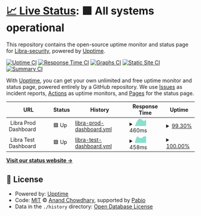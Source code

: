 # [📈 Live Status](https://Libra-security.github.io/upptime): <!--live status--> **🟩 All systems operational**

This repository contains the open-source uptime monitor and status page for [Libra-security](https://Libra-security.github.io/upptime), powered by [Upptime](https://github.com/upptime/upptime).

[![Uptime CI](https://github.com/Libra-security/upptime/workflows/Uptime%20CI/badge.svg)](https://github.com/Libra-security/upptime/actions?query=workflow%3A%22Uptime+CI%22)
[![Response Time CI](https://github.com/Libra-security/upptime/workflows/Response%20Time%20CI/badge.svg)](https://github.com/Libra-security/upptime/actions?query=workflow%3A%22Response+Time+CI%22)
[![Graphs CI](https://github.com/Libra-security/upptime/workflows/Graphs%20CI/badge.svg)](https://github.com/Libra-security/upptime/actions?query=workflow%3A%22Graphs+CI%22)
[![Static Site CI](https://github.com/Libra-security/upptime/workflows/Static%20Site%20CI/badge.svg)](https://github.com/Libra-security/upptime/actions?query=workflow%3A%22Static+Site+CI%22)
[![Summary CI](https://github.com/Libra-security/upptime/workflows/Summary%20CI/badge.svg)](https://github.com/Libra-security/upptime/actions?query=workflow%3A%22Summary+CI%22)

With [Upptime](https://upptime.js.org), you can get your own unlimited and free uptime monitor and status page, powered entirely by a GitHub repository. We use [Issues](https://github.com/Libra-security/upptime/issues) as incident reports, [Actions](https://github.com/Libra-security/upptime/actions) as uptime monitors, and [Pages](https://Libra-security.github.io/upptime) for the status page.

<!--start: status pages-->
<!-- This summary is generated by Upptime (https://github.com/upptime/upptime) -->
<!-- Do not edit this manually, your changes will be overwritten -->
<!-- prettier-ignore -->
| URL | Status | History | Response Time | Uptime |
| --- | ------ | ------- | ------------- | ------ |
| <img alt="" src="https://icons.duckduckgo.com/ip3/null.ico" height="13"> Libra Prod Dashboard | 🟩 Up | [libra-prod-dashboard.yml](https://github.com/Libra-security/upptime/commits/HEAD/history/libra-prod-dashboard.yml) | <details><summary><img alt="Response time graph" src="./graphs/libra-prod-dashboard/response-time-week.png" height="20"> 460ms</summary><br><a href="https://Libra-security.github.io/upptime/history/libra-prod-dashboard"><img alt="Response time 460" src="https://img.shields.io/endpoint?url=https%3A%2F%2Fraw.githubusercontent.com%2FLibra-security%2Fupptime%2FHEAD%2Fapi%2Flibra-prod-dashboard%2Fresponse-time.json"></a><br><a href="https://Libra-security.github.io/upptime/history/libra-prod-dashboard"><img alt="24-hour response time 460" src="https://img.shields.io/endpoint?url=https%3A%2F%2Fraw.githubusercontent.com%2FLibra-security%2Fupptime%2FHEAD%2Fapi%2Flibra-prod-dashboard%2Fresponse-time-day.json"></a><br><a href="https://Libra-security.github.io/upptime/history/libra-prod-dashboard"><img alt="7-day response time 460" src="https://img.shields.io/endpoint?url=https%3A%2F%2Fraw.githubusercontent.com%2FLibra-security%2Fupptime%2FHEAD%2Fapi%2Flibra-prod-dashboard%2Fresponse-time-week.json"></a><br><a href="https://Libra-security.github.io/upptime/history/libra-prod-dashboard"><img alt="30-day response time 460" src="https://img.shields.io/endpoint?url=https%3A%2F%2Fraw.githubusercontent.com%2FLibra-security%2Fupptime%2FHEAD%2Fapi%2Flibra-prod-dashboard%2Fresponse-time-month.json"></a><br><a href="https://Libra-security.github.io/upptime/history/libra-prod-dashboard"><img alt="1-year response time 460" src="https://img.shields.io/endpoint?url=https%3A%2F%2Fraw.githubusercontent.com%2FLibra-security%2Fupptime%2FHEAD%2Fapi%2Flibra-prod-dashboard%2Fresponse-time-year.json"></a></details> | <details><summary><a href="https://Libra-security.github.io/upptime/history/libra-prod-dashboard">99.30%</a></summary><a href="https://Libra-security.github.io/upptime/history/libra-prod-dashboard"><img alt="All-time uptime 99.30%" src="https://img.shields.io/endpoint?url=https%3A%2F%2Fraw.githubusercontent.com%2FLibra-security%2Fupptime%2FHEAD%2Fapi%2Flibra-prod-dashboard%2Fuptime.json"></a><br><a href="https://Libra-security.github.io/upptime/history/libra-prod-dashboard"><img alt="24-hour uptime 99.30%" src="https://img.shields.io/endpoint?url=https%3A%2F%2Fraw.githubusercontent.com%2FLibra-security%2Fupptime%2FHEAD%2Fapi%2Flibra-prod-dashboard%2Fuptime-day.json"></a><br><a href="https://Libra-security.github.io/upptime/history/libra-prod-dashboard"><img alt="7-day uptime 99.30%" src="https://img.shields.io/endpoint?url=https%3A%2F%2Fraw.githubusercontent.com%2FLibra-security%2Fupptime%2FHEAD%2Fapi%2Flibra-prod-dashboard%2Fuptime-week.json"></a><br><a href="https://Libra-security.github.io/upptime/history/libra-prod-dashboard"><img alt="30-day uptime 99.30%" src="https://img.shields.io/endpoint?url=https%3A%2F%2Fraw.githubusercontent.com%2FLibra-security%2Fupptime%2FHEAD%2Fapi%2Flibra-prod-dashboard%2Fuptime-month.json"></a><br><a href="https://Libra-security.github.io/upptime/history/libra-prod-dashboard"><img alt="1-year uptime 99.30%" src="https://img.shields.io/endpoint?url=https%3A%2F%2Fraw.githubusercontent.com%2FLibra-security%2Fupptime%2FHEAD%2Fapi%2Flibra-prod-dashboard%2Fuptime-year.json"></a></details>
| <img alt="" src="https://icons.duckduckgo.com/ip3/null.ico" height="13"> Libra Test Dashboard | 🟩 Up | [libra-test-dashboard.yml](https://github.com/Libra-security/upptime/commits/HEAD/history/libra-test-dashboard.yml) | <details><summary><img alt="Response time graph" src="./graphs/libra-test-dashboard/response-time-week.png" height="20"> 458ms</summary><br><a href="https://Libra-security.github.io/upptime/history/libra-test-dashboard"><img alt="Response time 458" src="https://img.shields.io/endpoint?url=https%3A%2F%2Fraw.githubusercontent.com%2FLibra-security%2Fupptime%2FHEAD%2Fapi%2Flibra-test-dashboard%2Fresponse-time.json"></a><br><a href="https://Libra-security.github.io/upptime/history/libra-test-dashboard"><img alt="24-hour response time 458" src="https://img.shields.io/endpoint?url=https%3A%2F%2Fraw.githubusercontent.com%2FLibra-security%2Fupptime%2FHEAD%2Fapi%2Flibra-test-dashboard%2Fresponse-time-day.json"></a><br><a href="https://Libra-security.github.io/upptime/history/libra-test-dashboard"><img alt="7-day response time 458" src="https://img.shields.io/endpoint?url=https%3A%2F%2Fraw.githubusercontent.com%2FLibra-security%2Fupptime%2FHEAD%2Fapi%2Flibra-test-dashboard%2Fresponse-time-week.json"></a><br><a href="https://Libra-security.github.io/upptime/history/libra-test-dashboard"><img alt="30-day response time 458" src="https://img.shields.io/endpoint?url=https%3A%2F%2Fraw.githubusercontent.com%2FLibra-security%2Fupptime%2FHEAD%2Fapi%2Flibra-test-dashboard%2Fresponse-time-month.json"></a><br><a href="https://Libra-security.github.io/upptime/history/libra-test-dashboard"><img alt="1-year response time 458" src="https://img.shields.io/endpoint?url=https%3A%2F%2Fraw.githubusercontent.com%2FLibra-security%2Fupptime%2FHEAD%2Fapi%2Flibra-test-dashboard%2Fresponse-time-year.json"></a></details> | <details><summary><a href="https://Libra-security.github.io/upptime/history/libra-test-dashboard">100.00%</a></summary><a href="https://Libra-security.github.io/upptime/history/libra-test-dashboard"><img alt="All-time uptime 100.00%" src="https://img.shields.io/endpoint?url=https%3A%2F%2Fraw.githubusercontent.com%2FLibra-security%2Fupptime%2FHEAD%2Fapi%2Flibra-test-dashboard%2Fuptime.json"></a><br><a href="https://Libra-security.github.io/upptime/history/libra-test-dashboard"><img alt="24-hour uptime 100.00%" src="https://img.shields.io/endpoint?url=https%3A%2F%2Fraw.githubusercontent.com%2FLibra-security%2Fupptime%2FHEAD%2Fapi%2Flibra-test-dashboard%2Fuptime-day.json"></a><br><a href="https://Libra-security.github.io/upptime/history/libra-test-dashboard"><img alt="7-day uptime 100.00%" src="https://img.shields.io/endpoint?url=https%3A%2F%2Fraw.githubusercontent.com%2FLibra-security%2Fupptime%2FHEAD%2Fapi%2Flibra-test-dashboard%2Fuptime-week.json"></a><br><a href="https://Libra-security.github.io/upptime/history/libra-test-dashboard"><img alt="30-day uptime 100.00%" src="https://img.shields.io/endpoint?url=https%3A%2F%2Fraw.githubusercontent.com%2FLibra-security%2Fupptime%2FHEAD%2Fapi%2Flibra-test-dashboard%2Fuptime-month.json"></a><br><a href="https://Libra-security.github.io/upptime/history/libra-test-dashboard"><img alt="1-year uptime 100.00%" src="https://img.shields.io/endpoint?url=https%3A%2F%2Fraw.githubusercontent.com%2FLibra-security%2Fupptime%2FHEAD%2Fapi%2Flibra-test-dashboard%2Fuptime-year.json"></a></details>

<!--end: status pages-->

[**Visit our status website →**](https://Libra-security.github.io/upptime)

## 📄 License

- Powered by: [Upptime](https://github.com/upptime/upptime)
- Code: [MIT](./LICENSE) © [Anand Chowdhary](https://anandchowdhary.com), supported by [Pabio](https://pabio.com)
- Data in the `./history` directory: [Open Database License](https://opendatacommons.org/licenses/odbl/1-0/)
